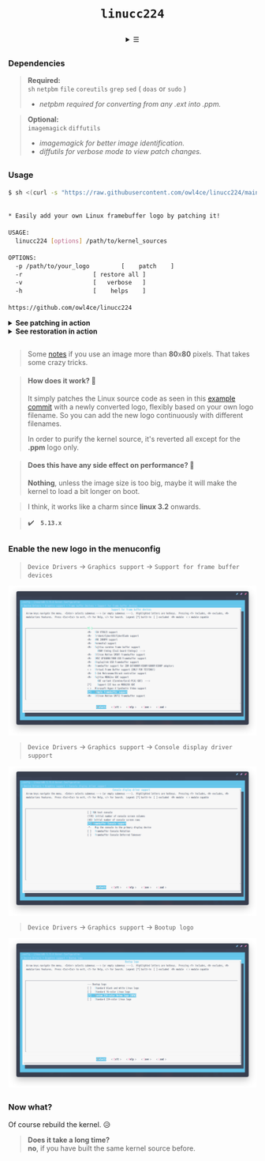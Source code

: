 # <p align="center">`linucc224`</p>

<details align="center">
  <summary>&#9776;</summary>

  <br>
  <p align="center"><img src="https://repository-images.githubusercontent.com/393654854/5423f869-eadf-41c9-ba0b-078162f39b2f" align="center"/></p>

</details>

##  
### Dependencies <img alt="" align="right" src="https://badges.pufler.dev/visits/owl4ce/linucc224?style=flat-square&label=&color=000000&logo=GitHub&logoColor=white&labelColor=373e4d"/>
> **Required:**  
> `sh` `netpbm` `file` `coreutils` `grep` `sed` ( `doas` or `sudo` )
> 
> * *netpbm required for converting from any .ext into .ppm.*

> **Optional:**  
> `imagemagick` `diffutils`
>
> * *imagemagick for better image identification.*
> * *diffutils for verbose mode to view patch changes.*

##  
### Usage
```sh
$ sh <(curl -s "https://raw.githubusercontent.com/owl4ce/linucc224/main/linucc224") -h
```
```sh

* Easily add your own Linux framebuffer logo by patching it!

USAGE:
  linucc224 [options] /path/to/kernel_sources

OPTIONS:
  -p /path/to/your_logo			[    patch    ]
  -r					[ restore all ]
  -v					[   verbose   ]
  -h					[    helps    ]

https://github.com/owl4ce/linucc224

```

<details>
  <summary><strong>See patching in action</strong></summary>
  
  <br>
  <p align="center"><img src="./screenshots/2021-08-12-062659_1092x1882_scrot.png" align="center"/></p>
  
</details>

<details>
  <summary><strong>See restoration in action</strong></summary>
  
  <br>
  <p align="center"><img src="./screenshots/2021-08-12-062843_1092x454_scrot.png" align="center"/></p>
  
</details>

##  

> Some [notes](https://github.com/owl4ce/kurisu-x86_64/#note) if you use an image more than **80**x**80** pixels. That takes some crazy tricks.

> #### How does it work? :thinking:
> It simply patches the Linux source code as seen in this [example commit](https://github.com/owl4ce/linucc224/commit/90ddf7e7e23da39946142749c0761d824d045b3f.patch) with a newly converted logo, flexibly based on your own logo filename. So you can add the new logo continuously with different filenames.  
> 
> In order to purify the kernel source, it's reverted all except for the **.ppm** logo only.

> #### Does this have any side effect on performance? :thinking:
> **Nothing**, unless the image size is too big, maybe it will make the kernel to load a bit longer on boot.

> I think, it works like a charm since **linux 3.2** onwards.

> :heavy_check_mark:   **`5.13.x`**

##  
### Enable the new logo in the menuconfig

> `Device Drivers` -> `Graphics support` -> `Support for frame buffer devices`
<p align="center"><img src="./screenshots/2021-08-12-064654_1301x748_scrot.png" align="center"/></p>

> `Device Drivers` -> `Graphics support` -> `Console display driver support`
<p align="center"><img src="./screenshots/2021-08-12-064710_1301x748_scrot.png" align="center"/></p>

> `Device Drivers` -> `Graphics support` -> `Bootup logo`
<p align="center"><img src="./screenshots/2021-08-12-064723_1301x748_scrot.png" align="center"/></p>

##  
### Now what?

Of course rebuild the kernel. :disappointed_relieved:

> **Does it take a long time?**  
> **no**, if you have built the same kernel source before.

